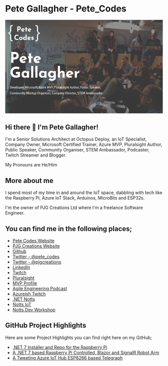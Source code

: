 # Pete Gallagher - Pete_Codes


![Pete Gallagher](/images/Twitch-StreamPreview.png)

## Hi there 👋 I'm Pete Gallagher! 

I'm a Senior Solutions Architect at Octopus Deploy, an IoT Specialist, Company Owner, Microsoft Certified Trainer, Azure MVP, Pluralsight Author, Public Speaker, Community Organiser, STEM Ambassador, Podcaster, Twitch Streamer and Blogger.

My Pronouns are He/Him

## More about me

I spend most of my time in and around the IoT space, dabbling with tech like the Raspberry Pi, Azure IoT Stack, Arduinos, MicroBits and ESP32s.

I'm the owner of PJG Creations Ltd where I'm a freelance Software Engineer.

## You can find me in the following places;

- [Pete Codes Website](https://www.petecodes.co.uk "Pete Codes Website")
- [PJG Creations Website](https://www.pjgcreations.co.uk "PJG Creations Website")
- [Github](https://github.com/pjgpetecodes "Github")
- [Twitter - @pete_codes](https://twitter.com/pete_codes "Twitter - Pete Codes")
- [Twitter - @pjgcreations](https://twitter.com/pjgcreations "Twitter - PJG Creations")
- [LinkedIn](https://www.linkedin.com/in/pjgcreations/ "LinkedIn")
- [Twitch](https://www.twitch.tv/pete_codes "Twitch")
- [Pluralsight](https://www.pluralsight.com/authors/peter-gallagher "Pluralsight")
- [MVP Profile](https://mvp.microsoft.com/en-us/PublicProfile/5003506 "MVP Profile")
- [Agile Engineering Podcast](https://agileengineeringpodcast.com/ "Agile Engineering Podcast")
- [Azureish Twitch](https://www.twitch.tv/azureishlive "Azureish Twitch")
- [.NET Notts](https://www.dotnetnotts.co.uk/ ".NET Notts")
- [Notts IoT](https://www.nottsiot.co.uk/ "Notts IoT")
- [Notts Dev Workshop](https://www.nottsdevworkshop.co.uk/ "Notts Dev Workshop")

## GitHub Project Highlights

Here are some Project Highlights you can find right here on my GitHub;

- [.NET 7 Installer and Repo for the Raspberry Pi](https://github.com/pjgpetecodes/dotnet7pi ".NET 7 Installer and Repo for the Raspberry Pi")
- [A .NET 7 based Raspberry Pi Controlled, Blazor and SignalR Robot Arm](https://github.com/pjgpetecodes/rpirobot "A .NET 7 based Raspberry Pi Controlled, Blazor and SignalR Robot Arm")
- [A Tweeting Azure IoT Hub ESP8266 based Telegraph](https://github.com/pjgpetecodes/AzureIoTTelegraph "A Tweeting Azure IoT Hub ESP8266 based Telegraph")

<!--
**pjgpetecodes/pjgpetecodes** is a ✨ _special_ ✨ repository because its `README.md` (this file) appears on your GitHub profile.

Here are some ideas to get you started:

- 🔭 I’m currently working on ...
- 🌱 I’m currently learning ...
- 👯 I’m looking to collaborate on ...
- 🤔 I’m looking for help with ...
- 💬 Ask me about ...
- 📫 How to reach me: ...
- 😄 Pronouns: ...
- ⚡ Fun fact: ...
-->
